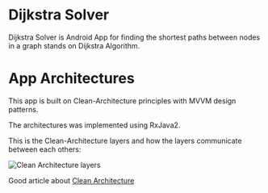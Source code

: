 # Dijkstra Solver
Dijkstra Solver is Android App for finding the shortest paths between nodes in a graph stands on Dijkstra Algorithm.

# App Architectures
This app is built on Clean-Architecture principles with MVVM design patterns.

The architectures was implemented using RxJava2.


This is the Clean-Architecture layers and how the layers communicate between each others:

![Clean Architecture layers](https://blog.cleancoder.com/uncle-bob/images/2012-08-13-the-clean-architecture/CleanArchitecture.jpg)


Good article about [Clean Architecture](https://blog.cleancoder.com/uncle-bob/2012/08/13/the-clean-architecture.html)
